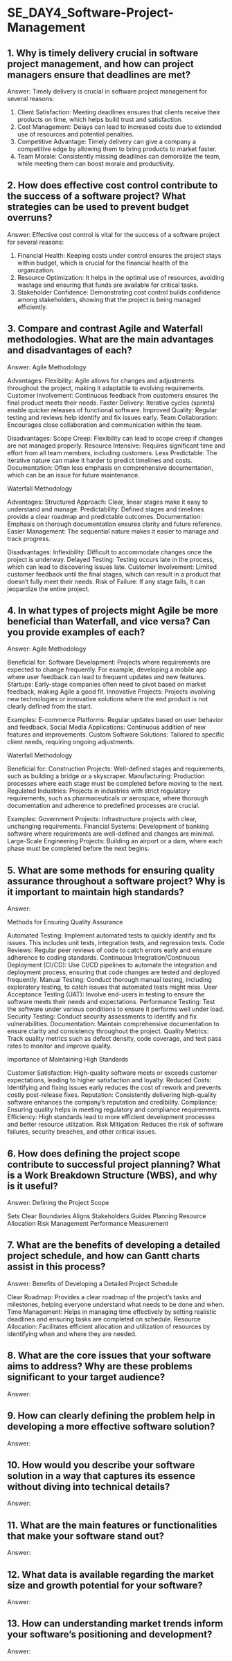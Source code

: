 # SE_DAY4_Software-Project-Management
## 1. Why is timely delivery crucial in software project management, and how can project managers ensure that deadlines are met?
Answer: Timely delivery is crucial in software project management for several reasons:

1. Client Satisfaction: Meeting deadlines ensures that clients receive their products on time, which helps build trust and satisfaction.
2. Cost Management: Delays can lead to increased costs due to extended use of resources and potential penalties.
3. Competitive Advantage: Timely delivery can give a company a competitive edge by allowing them to bring products to market faster.
4. Team Morale: Consistently missing deadlines can demoralize the team, while meeting them can boost morale and productivity.

## 2. How does effective cost control contribute to the success of a software project? What strategies can be used to prevent budget overruns?
Answer: Effective cost control is vital for the success of a software project for several reasons:

1. Financial Health: Keeping costs under control ensures the project stays within budget, which is crucial for the financial health of the organization.
2. Resource Optimization: It helps in the optimal use of resources, avoiding wastage and ensuring that funds are available for critical tasks.
3. Stakeholder Confidence: Demonstrating cost control builds confidence among stakeholders, showing that the project is being managed efficiently.

## 3. Compare and contrast Agile and Waterfall methodologies. What are the main advantages and disadvantages of each?
Answer: Agile Methodology

Advantages:
Flexibility: Agile allows for changes and adjustments throughout the project, making it adaptable to evolving requirements.
Customer Involvement: Continuous feedback from customers ensures the final product meets their needs.
Faster Delivery: Iterative cycles (sprints) enable quicker releases of functional software.
Improved Quality: Regular testing and reviews help identify and fix issues early.
Team Collaboration: Encourages close collaboration and communication within the team.

Disadvantages:
Scope Creep: Flexibility can lead to scope creep if changes are not managed properly.
Resource Intensive: Requires significant time and effort from all team members, including customers.
Less Predictable: The iterative nature can make it harder to predict timelines and costs.
Documentation: Often less emphasis on comprehensive documentation, which can be an issue for future maintenance.

Waterfall Methodology

Advantages:
Structured Approach: Clear, linear stages make it easy to understand and manage.
Predictability: Defined stages and timelines provide a clear roadmap and predictable outcomes.
Documentation: Emphasis on thorough documentation ensures clarity and future reference.
Easier Management: The sequential nature makes it easier to manage and track progress.

Disadvantages:
Inflexibility: Difficult to accommodate changes once the project is underway.
Delayed Testing: Testing occurs late in the process, which can lead to discovering issues late.
Customer Involvement: Limited customer feedback until the final stages, which can result in a product that doesn’t fully meet their needs.
Risk of Failure: If any stage fails, it can jeopardize the entire project.

## 4. In what types of projects might Agile be more beneficial than Waterfall, and vice versa? Can you provide examples of each?
Answer: 
Agile Methodology

Beneficial for:
Software Development: Projects where requirements are expected to change frequently. For example, developing a mobile app where user feedback can lead to frequent updates and new features.
Startups: Early-stage companies often need to pivot based on market feedback, making Agile a good fit.
Innovative Projects: Projects involving new technologies or innovative solutions where the end product is not clearly defined from the start.

Examples:
E-commerce Platforms: Regular updates based on user behavior and feedback.
Social Media Applications: Continuous addition of new features and improvements.
Custom Software Solutions: Tailored to specific client needs, requiring ongoing adjustments.

Waterfall Methodology

Beneficial for:
Construction Projects: Well-defined stages and requirements, such as building a bridge or a skyscraper.
Manufacturing: Production processes where each stage must be completed before moving to the next.
Regulated Industries: Projects in industries with strict regulatory requirements, such as pharmaceuticals or aerospace, where thorough documentation and adherence to predefined processes are crucial.

Examples:
Government Projects: Infrastructure projects with clear, unchanging requirements.
Financial Systems: Development of banking software where requirements are well-defined and changes are minimal.
Large-Scale Engineering Projects: Building an airport or a dam, where each phase must be completed before the next begins.

## 5. What are some methods for ensuring quality assurance throughout a software project? Why is it important to maintain high standards?
Answer: 

Methods for Ensuring Quality Assurance

Automated Testing: Implement automated tests to quickly identify and fix issues. This includes unit tests, integration tests, and regression tests.
Code Reviews: Regular peer reviews of code to catch errors early and ensure adherence to coding standards.
Continuous Integration/Continuous Deployment (CI/CD): Use CI/CD pipelines to automate the integration and deployment process, ensuring that code changes are tested and deployed frequently.
Manual Testing: Conduct thorough manual testing, including exploratory testing, to catch issues that automated tests might miss.
User Acceptance Testing (UAT): Involve end-users in testing to ensure the software meets their needs and expectations.
Performance Testing: Test the software under various conditions to ensure it performs well under load.
Security Testing: Conduct security assessments to identify and fix vulnerabilities.
Documentation: Maintain comprehensive documentation to ensure clarity and consistency throughout the project.
Quality Metrics: Track quality metrics such as defect density, code coverage, and test pass rates to monitor and improve quality.

Importance of Maintaining High Standards

Customer Satisfaction: High-quality software meets or exceeds customer expectations, leading to higher satisfaction and loyalty.
Reduced Costs: Identifying and fixing issues early reduces the cost of rework and prevents costly post-release fixes.
Reputation: Consistently delivering high-quality software enhances the company’s reputation and credibility.
Compliance: Ensuring quality helps in meeting regulatory and compliance requirements.
Efficiency: High standards lead to more efficient development processes and better resource utilization.
Risk Mitigation: Reduces the risk of software failures, security breaches, and other critical issues.

## 6. How does defining the project scope contribute to successful project planning? What is a Work Breakdown Structure (WBS), and why is it useful?
Answer: 
Defining the Project Scope

Sets Clear Boundaries
Aligns Stakeholders
Guides Planning
Resource Allocation
Risk Management
Performance Measurement

## 7. What are the benefits of developing a detailed project schedule, and how can Gantt charts assist in this process?
Answer:
Benefits of Developing a Detailed Project Schedule

Clear Roadmap: Provides a clear roadmap of the project’s tasks and milestones, helping everyone understand what needs to be done and when.
Time Management: Helps in managing time effectively by setting realistic deadlines and ensuring tasks are completed on schedule.
Resource Allocation: Facilitates efficient allocation and utilization of resources by identifying when and where they are needed.

## 8. What are the core issues that your software aims to address? Why are these problems significant to your target audience?
Answer: 

## 9. How can clearly defining the problem help in developing a more effective software solution?
Answer: 

## 10. How would you describe your software solution in a way that captures its essence without diving into technical details?
Answer: 

## 11. What are the main features or functionalities that make your software stand out?
Answer: 

## 12. What data is available regarding the market size and growth potential for your software?
Answer: 

## 13. How can understanding market trends inform your software’s positioning and development?
Answer: 

